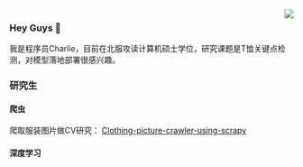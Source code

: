 <img align="right" src="https://github-readme-stats.vercel.app/api?username=Charlie-crl&show_icons=true&icon_color=CE1D2D&text_color=718096&bg_color=ffffff&hide_title=true" />

### Hey Guys 👋

我是程序员Charlie，目前在北服攻读计算机硕士学位，研究课题是T恤关键点检测，对模型落地部署很感兴趣。

### 研究生
#### 爬虫
爬取服装图片做CV研究： [Clothing-picture-crawler-using-scrapy](https://github.com/Charlie-crl/Clothing-picture-crawler-using-scrapy)  
#### 深度学习

